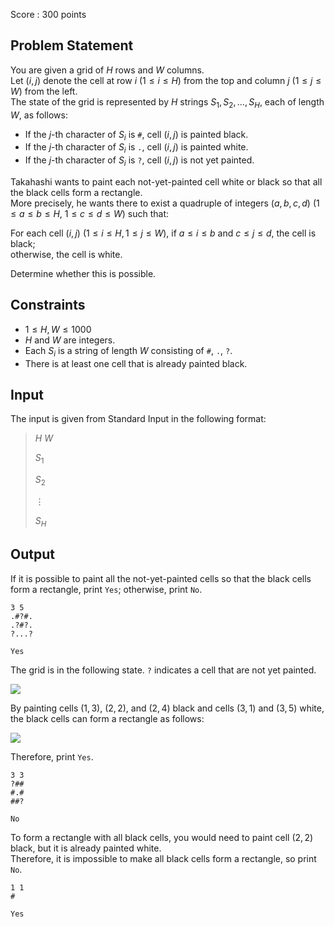 Score : $300$ points

## Problem Statement

You are given a grid of $H$ rows and $W$ columns.<br>
Let $(i,j)$ denote the cell at row $i$ ($1 \leq i \leq H$) from the top and column $j$ ($1 \leq j \leq W$) from the left.<br>
The state of the grid is represented by $H$ strings $S_1, S_2, \ldots, S_H$, each of length $W$, as follows:

- If the $j$-th character of $S_i$ is `#`, cell $(i,j)$ is painted black.
- If the $j$-th character of $S_i$ is `.`, cell $(i,j)$ is painted white.
- If the $j$-th character of $S_i$ is `?`, cell $(i,j)$ is not yet painted.

Takahashi wants to paint each not-yet-painted cell white or black so that all the black cells form a rectangle.<br>
More precisely, he wants there to exist a quadruple of integers $(a,b,c,d)$ ($1 \leq a \leq b \leq H$, $1 \leq c \leq d \leq W$) such that:

For each cell $(i,j)$ ($1 \leq i \leq H, 1 \leq j \leq W$),
if $a \leq i \leq b$ and $c \leq j \leq d$, the cell is black;<br>
otherwise, the cell is white.

Determine whether this is possible.

## Constraints

- $1 \leq H, W \leq 1000$
- $H$ and $W$ are integers.
- Each $S_i$ is a string of length $W$ consisting of `#`, `.`, `?`.
- There is at least one cell that is already painted black.

## Input

The input is given from Standard Input in the following format:

> $H$ $W$
> 
> $S_1$
> 
> $S_2$
> 
> $\vdots$
> 
> $S_H$

## Output

If it is possible to paint all the not-yet-painted cells so that the black cells form a rectangle, print `Yes`; otherwise, print `No`.

```input1
3 5
.#?#.
.?#?.
?...?
```

```output1
Yes
```

The grid is in the following state. `?` indicates a cell that are not yet painted.

![](https://img.atcoder.jp/abc390/85b372e4c19d09eb4f842736d40de3b9.png)

By painting cells $(1,3)$, $(2,2)$, and $(2,4)$ black and cells $(3,1)$ and $(3,5)$ white, the black cells can form a rectangle as follows:

![](https://img.atcoder.jp/abc390/535404bb0565608276c41ef49d8f2336.png)

Therefore, print `Yes`.

```input2
3 3
?##
#.#
##?
```

```output2
No
```

To form a rectangle with all black cells, you would need to paint cell $(2,2)$ black, but it is already painted white.<br>
Therefore, it is impossible to make all black cells form a rectangle, so print `No`.

```input3
1 1
#
```

```output3
Yes
```